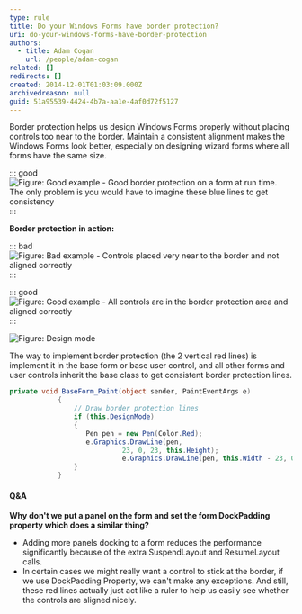 ```yaml
---
type: rule
title: Do your Windows Forms have border protection?
uri: do-your-windows-forms-have-border-protection
authors:
  - title: Adam Cogan
    url: /people/adam-cogan
related: []
redirects: []
created: 2014-12-01T01:03:09.000Z
archivedreason: null
guid: 51a95539-4424-4b7a-aa1e-4af0d72f5127
---
```


Border protection helps us design Windows Forms properly without placing controls too near to the border. Maintain a consistent alignment makes the Windows Forms look better, especially on designing wizard forms  where all forms have the same size.

<!--endintro-->

::: good  
![Figure: Good example - Good border protection on a form at run time. The only problem is you would have to imagine these blue lines to get consistency](../../assets/BorderProtectionExample.gif)  
:::

**Border protection in action:**

::: bad  
![Figure: Bad example - Controls placed very near to the border and not aligned correctly](../../assets/BorderProtectionBad.gif)  
:::

::: good  
![Figure: Good example - All controls are in the border protection area and aligned correctly](../../assets/BorderProtectionGood.gif)  
:::

![Figure: Design mode](../../assets/BorderProtectionDesign.gif)  

The way to implement border protection (the 2 vertical red lines) is implement it in the base form or base user control, and all other forms and user controls inherit the base class to get consistent border protection lines.

```csharp
private void BaseForm_Paint(object sender, PaintEventArgs e)
            {
                // Draw border protection lines 
                if (this.DesignMode) 
                { 
                   Pen pen = new Pen(Color.Red); 
                   e.Graphics.DrawLine(pen,
                            23, 0, 23, this.Height); 
                            e.Graphics.DrawLine(pen, this.Width - 23, 0, this.Width - 23, this.Height); 
                } 
            }
```

#### Q&A

**Why don't we put a panel on the form and set the form DockPadding property which does a similar thing?** 

* Adding more panels docking to a form reduces the performance significantly because of the extra SuspendLayout and ResumeLayout calls.
* In certain cases we might really want a control to stick at the border, if we use DockPadding Property, we can't make any exceptions. And still, these red lines actually just act like a ruler to help us easily see whether the controls are aligned nicely.
